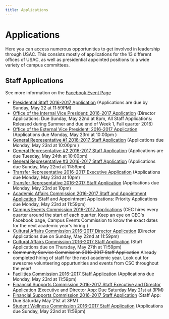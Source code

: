 ```yaml
---
title: Applications
---
```


# Applications

Here you can access numerous opportunities to get involved in leadership through USAC. This consists mostly of applications for the 13 different offices of USAC, as well as presidential appointed positions to a wide variety of campus committees.

## Staff Applications

See more information on the [Facebook Event Page](https://www.facebook.com/events/667143006725224/)

  - [Presidential Staff 2016-2017 Application](https://docs.google.com/forms/d/16TqXpxJKnGwadEn_B3n-fHx_vL8iJRroAn4LPlyD1f4/viewform?c=0&w=1) (Applications are due by Sunday, May 22 at 11:59PM)
  - [Office of the Internal Vice President: 2016-2017 Application](https://docs.google.com/a/g.ucla.edu/forms/d/1cMdTod_fgUtFI463wmXTc0rJBNWMyA-PKeOj1Vyul1U/viewform) (Director Applications: Due Sunday, May 22nd at 8pm, All Staff Applications: Released during Summer and due end of Week 1, Fall quarter 2016)
  - [Office of the External Vice President: 2016-2017 Application](http://usacevp2016.weebly.com/) (Applications due Monday, May 23rd at 10:00pm )
  - [General Representative \#1 2016-2017 Staff Application](http://uclagenrep1.weebly.com/) (Applications due Monday, May 23rd at 10:00pm )
  - [General Representative \#2 2016-2017 Staff Application](https://tr.im/GenRep) (Applications are due Tuesday, May 24th at 10:00pm)
  - [General Representative \#3 2016-2017 Staff Application](https://docs.google.com/a/g.ucla.edu/forms/d/1U3ccTA5U3i1jSdo889_jVoNQ35HunLs9w3w9mVImgXk/viewform) (Applications due Sunday, May 22nd at 11:59pm)
  - [Transfer Representative 2016-2017 Executive Application](http://usactsr.weebly.com) (Applications due Monday, May 23rd at 10pm)
  - [Transfer Representative 2016-2017 Staff Application](http://usactsr.weebly.com) (Applications due Monday, May 23rd at 10pm)
  - [Academic Affairs Commission 2016-2017 Staff and Appointment Application](http://goo.gl/forms/1GgCVovODY) (Staff and Appointment Applications: Priority Applications due Monday, May 23rd at 11:59pm)
  - [Campus Events Commission 2016-2017 Applications](https://www.facebook.com/uclacec/) (CEC hires every quarter around the start of each quarter. Keep an eye on CEC's Facebook page, Campus Events Commission to know the exact dates for the next academic year's hiring.)
  - [Cultural Affairs Commission 2016-2017 Director Application](http://www.culturalaffairsla.com/) (Director Applications due on Sunday, May 22nd at 11:59pm)
  - [Cultural Affairs Commission 2016-2017 Staff Application](http://www.culturalaffairsla.com/) (Staff Applications due on Thursday, May 27th at 11:59pm)
  - <del>Community Service Commission 2016-2017 Staff Application</del> Already completed hiring of staff for the next academic year. Look out for awesome volunteering oppurtunities and events from CSC throughout the year\!
  - [Facilities Commission 2016-2017 Staff Application](http://goo.gl/forms/bMEuDE6kWs) (Applications due Monday, May 23rd at 11:59pm)
  - [Financial Supports Commission 2016-2017 Staff Executive and Director Application](https://docs.google.com/forms/d/1BfxF9L0O_AbSp_eeY2vkp4PGoFap5VNY-WD9c8Pk2d8/viewform) (Executive and Director App: Due Saturday May 21st at 3PM)
  - [Financial Supports Commission 2016-2017 Staff Application](https://docs.google.com/forms/d/1JzoTBwnUuPllOgBTMy35tNBt6hzIhmruAnBKdwDR2oM/viewform) (Staff App: Due Saturday May 21st at 3PM)
  - [Student Wellness Commission 2016-2017 Staff Application](http://goo.gl/forms/9Nhu8yl9qg) (Applications due Sunday, May 22nd at 11:59pm)

